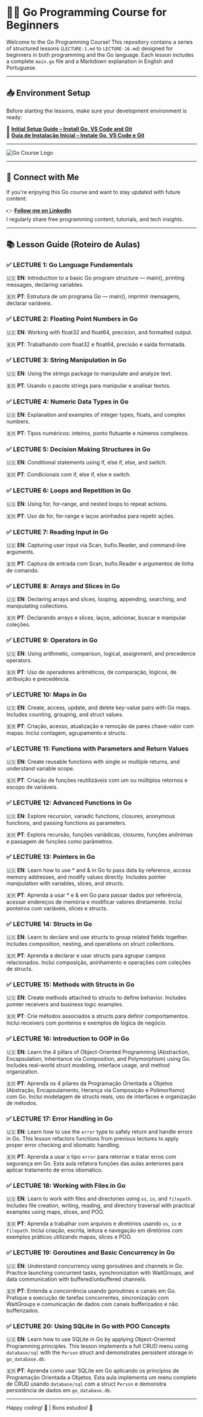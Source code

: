 # 🧑‍💻 Go Programming Course for Beginners

Welcome to the Go Programming Course! This repository contains a series of structured lessons (`LECTURE-1.md` to `LECTURE-16.md`) designed for beginners in both programming and the Go language. Each lesson includes a complete `main.go` file and a Markdown explanation in English and Portuguese.

---

## 📥 Environment Setup

Before starting the lessons, make sure your development environment is ready:

📄 **[Initial Setup Guide – Install Go, VS Code and Git](./INITIAL-SETUP.md)**  
📄 **[Guia de Instalação Inicial – Instale Go, VS Code e Git](./INITIAL-SETUP.md)**

---

![Go Course Logo](https://github.com/profmaddo/go-language-fundamentals-for-beginners-by-Marco-Maddo/blob/main/images/post-curso-go-language.png?raw=true)

---

## 🤝 Connect with Me

If you're enjoying this Go course and want to stay updated with future content:

👉 **[Follow me on LinkedIn](https://linkedin.com/comm/mynetwork/discovery-see-all?usecase=PEOPLE_FOLLOWS&followMember=marcomaddo)**  
I regularly share free programming content, tutorials, and tech insights.

---

## 📚 Lesson Guide (Roteiro de Aulas)

### ✅ LECTURE 1: Go Language Fundamentals  
🇺🇸 **EN**: Introduction to a basic Go program structure — main(), printing messages, declaring variables.  

🇧🇷 **PT**: Estrutura de um programa Go — main(), imprimir mensagens, declarar variáveis.

### ✅ LECTURE 2: Floating Point Numbers in Go  
🇺🇸 **EN**: Working with float32 and float64, precision, and formatted output. 

🇧🇷 **PT**: Trabalhando com float32 e float64, precisão e saída formatada.

### ✅ LECTURE 3: String Manipulation in Go  
🇺🇸 **EN**: Using the strings package to manipulate and analyze text. 

🇧🇷 **PT**: Usando o pacote strings para manipular e analisar textos.

### ✅ LECTURE 4: Numeric Data Types in Go  
🇺🇸 **EN**: Explanation and examples of integer types, floats, and complex numbers.  

🇧🇷 **PT**: Tipos numéricos: inteiros, ponto flutuante e números complexos.

### ✅ LECTURE 5: Decision Making Structures in Go  
🇺🇸 **EN**: Conditional statements using if, else if, else, and switch.  

🇧🇷 **PT**: Condicionais com if, else if, else e switch.

### ✅ LECTURE 6: Loops and Repetition in Go  
🇺🇸 **EN**: Using for, for-range, and nested loops to repeat actions.  

🇧🇷 **PT**: Uso de for, for-range e laços aninhados para repetir ações.

### ✅ LECTURE 7: Reading Input in Go  
🇺🇸 **EN**: Capturing user input via Scan, bufio.Reader, and command-line arguments. 

🇧🇷 **PT**: Captura de entrada com Scan, bufio.Reader e argumentos de linha de comando.

### ✅ LECTURE 8: Arrays and Slices in Go  
🇺🇸 **EN**: Declaring arrays and slices, looping, appending, searching, and manipulating collections.  

🇧🇷 **PT**: Declarando arrays e slices, laços, adicionar, buscar e manipular coleções.

### ✅ LECTURE 9: Operators in Go  
🇺🇸 **EN**: Using arithmetic, comparison, logical, assignment, and precedence operators.  

🇧🇷 **PT**: Uso de operadores aritméticos, de comparação, lógicos, de atribuição e precedência.

### ✅ LECTURE 10: Maps in Go  
🇺🇸 **EN**: Create, access, update, and delete key-value pairs with Go maps. Includes counting, grouping, and struct values.  

🇧🇷 **PT**: Criação, acesso, atualização e remoção de pares chave-valor com mapas. Inclui contagem, agrupamento e structs.

### ✅ LECTURE 11: Functions with Parameters and Return Values  
🇺🇸 **EN**: Create reusable functions with single or multiple returns, and understand variable scope.  

🇧🇷 **PT**: Criação de funções reutilizáveis com um ou múltiplos retornos e escopo de variáveis.

### ✅ LECTURE 12: Advanced Functions in Go  
🇺🇸 **EN**: Explore recursion, variadic functions, closures, anonymous functions, and passing functions as parameters.  

🇧🇷 **PT**: Explora recursão, funções variádicas, closures, funções anônimas e passagem de funções como parâmetros.

### ✅ LECTURE 13: Pointers in Go  
🇺🇸 **EN**: Learn how to use * and & in Go to pass data by reference, access memory addresses, and modify values directly. Includes pointer manipulation with variables, slices, and structs.  

🇧🇷 **PT**: Aprenda a usar * e & em Go para passar dados por referência, acessar endereços de memória e modificar valores diretamente. Inclui ponteiros com variáveis, slices e structs.

### ✅ LECTURE 14: Structs in Go  
🇺🇸 **EN**: Learn to declare and use structs to group related fields together. Includes composition, nesting, and operations on struct collections.  

🇧🇷 **PT**: Aprenda a declarar e usar structs para agrupar campos relacionados. Inclui composição, aninhamento e operações com coleções de structs.

### ✅ LECTURE 15: Methods with Structs in Go  
🇺🇸 **EN**: Create methods attached to structs to define behavior. Includes pointer receivers and business logic examples. 

🇧🇷 **PT**: Crie métodos associados a structs para definir comportamentos. Inclui receivers com ponteiros e exemplos de lógica de negócio.

### ✅ LECTURE 16: Introduction to OOP in Go  
🇺🇸 **EN**: Learn the 4 pillars of Object-Oriented Programming (Abstraction, Encapsulation, Inheritance via Composition, and Polymorphism) using Go. Includes real-world struct modeling, interface usage, and method organization.  

🇧🇷 **PT**: Aprenda os 4 pilares da Programação Orientada a Objetos (Abstração, Encapsulamento, Herança via Composição e Polimorfismo) com Go. Inclui modelagem de structs reais, uso de interfaces e organização de métodos.

### ✅ LECTURE 17: Error Handling in Go  
🇺🇸 **EN**: Learn how to use the `error` type to safely return and handle errors in Go. This lesson refactors functions from previous lectures to apply proper error checking and idiomatic handling.  

🇧🇷 **PT**: Aprenda a usar o tipo `error` para retornar e tratar erros com segurança em Go. Esta aula refatora funções das aulas anteriores para aplicar tratamento de erros idiomático.

### ✅ LECTURE 18: Working with Files in Go  
🇺🇸 **EN**: Learn to work with files and directories using `os`, `io`, and `filepath`. Includes file creation, writing, reading, and directory traversal with practical examples using maps, slices, and POO. 

🇧🇷 **PT**: Aprenda a trabalhar com arquivos e diretórios usando `os`, `io` e `filepath`. Inclui criação, escrita, leitura e navegação em diretórios com exemplos práticos utilizando mapas, slices e POO.

### ✅ LECTURE 19: Goroutines and Basic Concurrency in Go  
🇺🇸 **EN**: Understand concurrency using goroutines and channels in Go. Practice launching concurrent tasks, synchronization with WaitGroups, and data communication with buffered/unbuffered channels.  

🇧🇷 **PT**: Entenda a concorrência usando goroutines e canais em Go. Pratique a execução de tarefas concorrentes, sincronização com WaitGroups e comunicação de dados com canais bufferizados e não bufferizados.

### ✅ LECTURE 20: Using SQLite in Go with POO Concepts  
🇺🇸 **EN**: Learn how to use SQLite in Go by applying Object-Oriented Programming principles. This lesson implements a full CRUD menu using `database/sql` with the `Person` struct and demonstrates persistent storage in `go_database.db`.  

🇧🇷 **PT**: Aprenda como usar SQLite em Go aplicando os princípios de Programação Orientada a Objetos. Esta aula implementa um menu completo de CRUD usando `database/sql` com a struct `Person` e demonstra persistência de dados em `go_database.db`.


---

Happy coding! 🎉 | Bons estudos! 📘